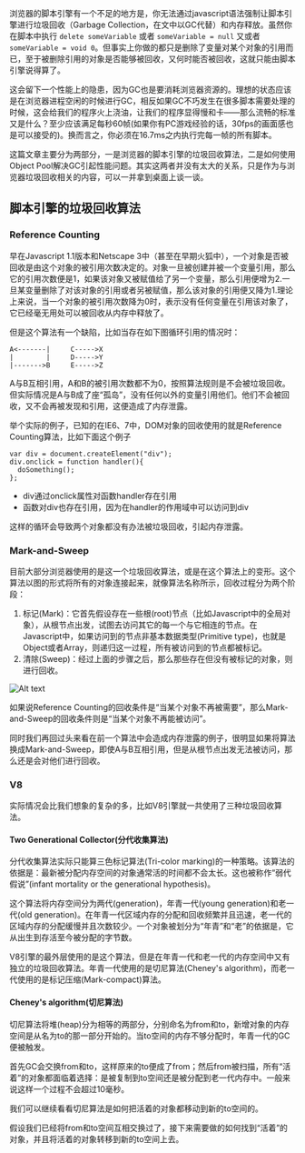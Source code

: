 


浏览器的脚本引擎有一个不足的地方是，你无法通过javascript语法强制让脚本引擎进行垃圾回收（Garbage Collection，在文中以GC代替）和内存释放。虽然你在脚本中执行 `delete someVariable` 或者 `someVariable = null` 又或者 `someVariable = void 0`。但事实上你做的都只是删除了变量对某个对象的引用而已，至于被删除引用的对象是否能够被回收，又何时能否被回收，这就只能由脚本引擎说得算了。

这会留下一个性能上的隐患，因为GC也是要消耗浏览器资源的。理想的状态应该是在浏览器进程空闲的时候进行GC，相反如果GC不巧发生在很多脚本需要处理的时候，这会给我们的程序火上浇油，让我们的程序显得慢和卡——那么流畅的标准又是什么？至少应该满足每秒60帧(如果你有PC游戏经验的话，30fps的画面感也是可以接受的)。换而言之，你必须在16.7ms之内执行完每一帧的所有脚本。

这篇文章主要分为两部分，一是浏览器的脚本引擎的垃圾回收算法，二是如何使用Object Pool解决GC引起性能问题。其实这两者并没有太大的关系，只是作为与浏览器垃圾回收相关的内容，可以一并拿到桌面上谈一谈。

## 脚本引擎的垃圾回收算法

### Reference Counting

早在Javascript 1.1版本和Netscape 3中（甚至在早期火狐中），一个对象是否被回收是由这个对象的被引用次数决定的。对象一旦被创建并被一个变量引用，那么它的引用次数便是1，如果该对象又被赋值给了另一个变量，那么引用便增为2.一旦某变量删除了对该对象的引用或者另被赋值，那么该对象的引用便又降为1.理论上来说，当一个对象的被引用次数降为0时，表示没有任何变量在引用该对象了，它已经毫无用处可以被回收从内存中释放了。

但是这个算法有一个缺陷，比如当存在如下图循环引用的情况时：

```
A<-------|     C----->X
|        |     D----->Y
|------->B     E----->Z
```

A与B互相引用，A和B的被引用次数都不为0，按照算法规则是不会被垃圾回收。但实际情况是A与B成了座“孤岛”，没有任何以外的变量引用他们。他们不会被回收，又不会再被发现和引用，这便造成了内存泄露。

举个实际的例子，已知的在IE6、7中，DOM对象的回收使用的就是Reference Counting算法，比如下面这个例子

```
var div = document.createElement("div");
div.onclick = function handler(){
  doSomething();
};
```

- div通过onclick属性对函数handler存在引用
- 函数对div也存在引用，因为在handler的作用域中可以访问到div

这样的循环会导致两个对象都没有办法被垃圾回收，引起内存泄露。

### Mark-and-Sweep

目前大部分浏览器使用的是这一个垃圾回收算法，或是在这个算法上的变形。这个算法以图的形式将所有的对象连接起来，就像算法名称所示，回收过程分为两个阶段：

1. 标记(Mark)：它首先假设存在一些根(root)节点（比如Javascript中的全局对象），从根节点出发，试图去访问其它的每一个与它相连的节点。在Javascript中，如果访问到的节点非基本数据类型(Primitive type)，也就是Object或者Array，则递归这一过程，所有被访问到的节点都被标记。
2. 清除(Sweep)：经过上面的步骤之后，那么那些存在但没有被标记的对象，则进行回收。

![Alt text](http://www.html5rocks.com/en/tutorials/memory/effectivemanagement/images/image03.png)

如果说Reference Counting的回收条件是“当某个对象不再被需要”，那么Mark-and-Sweep的回收条件则是“当某个对象不再能被访问”。

同时我们再回过头来看在前一个算法中会造成内存泄露的例子，很明显如果将算法换成Mark-and-Sweep，即使A与B互相引用，但是从根节点出发无法被访问，那么还是会对他们进行回收。


### V8

实际情况会比我们想象的复杂的多，比如V8引擎就一共使用了三种垃圾回收算法。

#### Two Generational Collector(分代收集算法)

分代收集算法实际只能算三色标记算法(Tri-color marking)的一种策略。该算法的依据是：最新被分配内存空间的对象通常活的时间都不会太长。这也被称作“弱代假说”(infant mortality or the generational hypothesis)。

这个算法将内存空间分为两代(generation)，年青一代(young generation)和老一代(old generation)。在年青一代区域内存的分配和回收频繁并且迅速，老一代的区域内存的分配缓慢并且次数较少。一个对象被划分为“年青”和“老”的依据是，它从出生到存活至今被分配的字节数。

V8引擎的最外层使用的是这个算法，但是在年青一代和老一代的内存空间中又有独立的垃圾回收算法。年青一代使用的是切尼算法(Cheney's algorithm)，而老一代使用的是标记压缩(Mark-compact)算法。

#### Cheney's algorithm(切尼算法)

切尼算法将堆(heap)分为相等的两部分，分别命名为from和to，新增对象的内存空间是从名为to的那一部分开始的。当to空间的内存不够分配时，年青一代的GC便被触发。

首先GC会交换from和to，这样原来的to便成了from；然后from被扫描，所有“活着”的对象都面临着选择：是被复制到to空间还是被分配到老一代内存中。一般来说这样一个过程不会超过10毫秒。

我们可以继续看看切尼算法是如何把活着的对象都移动到新的to空间的。

假设我们已经将from和to空间互相交换过了，接下来需要做的如何找到“活着”的对象，并且将活着的对象转移到新的to空间上去。














